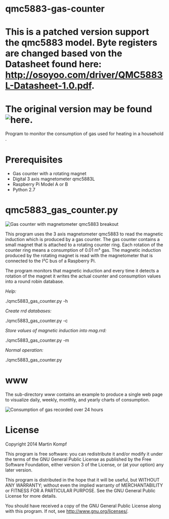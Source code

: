 qmc5883-gas-counter
====================

# This is a patched version support the qmc5883 model. Byte registers are changed based von the Datasheet found here: http://osoyoo.com/driver/QMC5883L-Datasheet-1.0.pdf.
# The original version may be found ![here](https://github.com/skaringa/hmc5883-gas-counter).

Program to monitor the consumption of gas used for heating in a household .

Prerequisites
=============

* Gas counter with a rotating magnet
* Digital 3 axis magnetometer qmc5883L
* Raspberry Pi Model A or B
* Python 2.7

qmc5883\_gas\_counter.py
========================

![Gas counter with magnetometer qmc5883 breakout](http://www.kompf.de/tech/images/countmag_m.jpg)

This program uses the 3 axis magnetometer qmc5883 to read the magnetic induction which is produced by a gas counter. The gas counter contains a small magnet that is attached to a rotating counter ring. Each rotation of the counter ring means a consumption of 0.01 m³ gas. The magnetic induction produced by the rotating magnet is read with the magnetometer that is connected to the I²C bus of a Raspberry Pi.

The program monitors that magnetic induction and every time it detects a rotation of the magnet it writes the actual counter and consumption values into a round robin database. 

*Help:* 

  ./qmc5883\_gas\_counter.py -h

*Create rrd databases:*

  ./qmc5883\_gas\_counter.py -c

*Store values of magnetic induction into mag.rrd:*

  ./qmc5883\_gas\_counter.py -m

*Normal operation:*

  ./qmc5883\_gas\_counter.py


www
===

The sub-directory *www* contains an example to produce a single web page to visualize daily, weekly, monthly, and yearly charts of consumption.

![Consumption of gas recorded over 24 hours](http://www.kompf.de/tech/images/consum-ph1.gif)

License
=======

Copyright 2014 Martin Kompf

This program is free software: you can redistribute it and/or modify
it under the terms of the GNU General Public License as published by
the Free Software Foundation, either version 3 of the License, or
(at your option) any later version.
 
This program is distributed in the hope that it will be useful,
but WITHOUT ANY WARRANTY; without even the implied warranty of
MERCHANTABILITY or FITNESS FOR A PARTICULAR PURPOSE.  See the
GNU General Public License for more details.

You should have received a copy of the GNU General Public License
along with this program.  If not, see <http://www.gnu.org/licenses/>.

